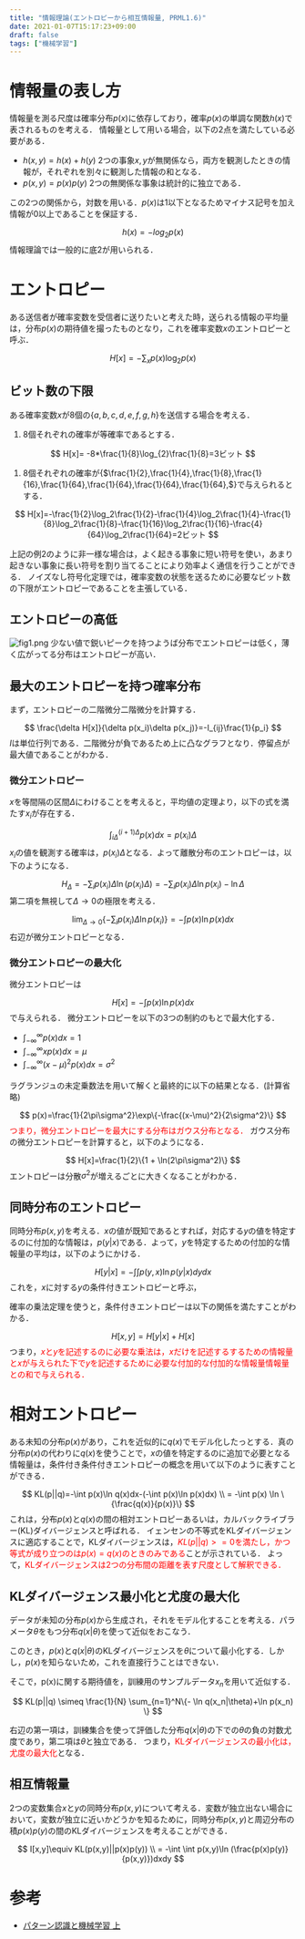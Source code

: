 ```yaml
---
title: "情報理論(エントロピーから相互情報量, PRML1.6)"
date: 2021-01-07T15:17:23+09:00
draft: false
tags: ["機械学習"] 
---
```

<!--more-->

# 情報量の表し方
情報量を測る尺度は確率分布$p(x)$に依存しており，確率$p(x)$の単調な関数$h(x)$で表されるものを考える．
情報量として用いる場合，以下の2点を満たしている必要がある．
- $h(x,y)=h(x)+h(y)$
  2つの事象$x,y$が無関係なら，両方を観測したときの情報が，それぞれを別々に観測した情報の和となる．
- $p(x,y)=p(x)p(y)$
  2つの無関係な事象は統計的に独立である．

この2つの関係から，対数を用いる．$p(x)$は1以下となるためマイナス記号を加え情報が0以上であることを保証する．

$$
h(x)=-log_2p(x)
$$
情報理論では一般的に底2が用いられる．

# エントロピー
ある送信者が確率変数を受信者に送りたいと考えた時，送られる情報の平均量は，分布$p(x)$の期待値を撮ったものとなり，これを確率変数$x$のエントロピーと呼ぶ．

$$
H[x]=-\sum_x p(x) \log_{2}p(x)
$$
## ビット数の下限
ある確率変数$x$が8個の{$a,b,c,d,e,f,g,h$}を送信する場合を考える．
1. 8個それぞれの確率が等確率であるとする．

$$
H[x]= -8*\frac{1}{8}\log_{2}\frac{1}{8}=3ビット
$$
1. 8個それぞれの確率が{$\frac{1}{2},\frac{1}{4},\frac{1}{8},\frac{1}{16},\frac{1}{64},\frac{1}{64},\frac{1}{64},\frac{1}{64},$}で与えられるとする．
  
$$
H[x]=-\frac{1}{2}\log_2\frac{1}{2}-\frac{1}{4}\log_2\frac{1}{4}-\frac{1}{8}\log_2\frac{1}{8}-\frac{1}{16}\log_2\frac{1}{16}-\frac{4}{64}\log_2\frac{1}{64}=2ビット
$$

上記の例2のように非一様な場合は，よく起きる事象に短い符号を使い，あまり起きない事象に長い符号を割り当てることにより効率よく通信を行うことができる．
ノイズなし符号化定理では，確率変数の状態を送るために必要なビット数の下限がエントロピーであることを主張している．

## エントロピーの高低
![fig1.png](.././fig1.png)
少ない値で鋭いピークを持つようば分布でエントロピーは低く，薄く広がってる分布はエントロピーが高い．

## 最大のエントロピーを持つ確率分布
まず，エントロピーの二階微分二階微分を計算する．

$$
\frac{\delta H[x]}{\delta p(x_i)\delta p(x_j)}=-I_{ij}\frac{1}{p_i}
$$
$I$は単位行列である．二階微分が負であるため上に凸なグラフとなり．停留点が最大値であることがわかる．

### 微分エントロピー
$x$を等間隔の区間$\Delta$にわけることを考えると，平均値の定理より，以下の式を満たす$x_i$が存在する．

$$
\int_{i\Delta}^{(i+1)\Delta}p(x)dx = p(x_i)\Delta
$$
$x_i$の値を観測する確率は，$p(x_i)\Delta$となる．よって離散分布のエントロピーは，以下のようになる．

$$
H_{\Delta}=-\sum_ip(x_i)\Delta\ln(p(x_i)\Delta)=
-\sum_i p(x_i)\Delta\ln p(x_i)- \ln \Delta
$$
第二項を無視して$\Delta\rightarrow 0$の極限を考える．

$$
\lim_{\Delta\rightarrow 0}\{
  -\sum_i p(x_i)\Delta\ln p(x_i)
  \}
  = -\int p(x)\ln p(x)dx
$$
右辺が微分エントロピーとなる．

### 微分エントロピーの最大化
微分エントロピーは

$$
H[x]= - \int p(x)\ln p(x)dx
$$
で与えられる．
微分エントロピーを以下の3つの制約のもとで最大化する．

- $\int_{-\infty}^{\infty}p(x)dx = 1$
- $\int_{-\infty}^{\infty}xp(x)dx = \mu$
- $\int_{-\infty}^{\infty}(x-\mu)^2p(x)dx = \sigma^2$

ラグランジュの未定乗数法を用いて解くと最終的に以下の結果となる．(計算省略)

$$
p(x)=\frac{1}{2\pi\sigma^2}\exp\{-\frac{(x-\mu)^2}{2\sigma^2}\}
$$
<font color="Red">つまり，微分エントロピーを最大にする分布はガウス分布となる．</font>
ガウス分布の微分エントロピーを計算すると，以下のようになる．

$$
H[x]=\frac{1}{2}\{1 + \ln(2\pi\sigma^2)\}
$$
エントロピーは分散$\sigma^2$が増えるごとに大きくなることがわかる．

## 同時分布のエントロピー
同時分布$p(x,y)$を考える．$x$の値が既知であるとすれば，対応する$y$の値を特定するのに付加的な情報は，$p(y|x)$である．よって，$y$を特定するための付加的な情報量の平均は，以下のようにかける．

$$
H[y|x]=-\int\int p(y,x)\ln p(y|x)dydx
$$
これを，$x$に対する$y$の条件付きエントロピーと呼ぶ，

確率の乗法定理を使うと，条件付きエントロピーは以下の関係を満たすことがわかる．

$$
H[x,y]=H[y|x]+H[x]
$$
つまり，<font color="Red">$x$と$y$を記述するのに必要な乗法は，$x$だけを記述するするための情報量と$x$が与えられた下で$y$を記述するために必要な付加的な付加的な情報量情報量との和で与えられる．</font>

# 相対エントロピー
ある未知の分布$p(x)$があり，これを近似的に$q(x)$でモデル化したっとする．真の分布$p(x)$の代わりに$q(x)$を使うことで，$x$の値を特定するのに追加で必要となる情報量は，条件付き条件付きエントロピーの概念を用いて以下のように表すことができる．

$$
KL(p||q)=-\int p(x)\ln q(x)dx-(-\int p(x)\ln p(x)dx) \\
= -\int p(x) \ln \{\frac{q(x)}{p(x)}\}
$$
これは，分布$p(x)$と$q(x)$の間の相対エントロピーあるいは，カルバックライブラー(KL)ダイバージェンスと呼ばれる．
イェンセンの不等式をKLダイバージェンスに適応することで，KLダイバージェンスは，<font color="Red">$KL(p||q)>= 0$を満たし，かつ等式が成り立つのは$p(x)=q(x)$のときのみである</font>ことが示されている．
よって，<font color="Red">KLダイバージェンスは2つの分布間の距離を表す尺度として解釈できる．</font>

## KLダイバージェンス最小化と尤度の最大化
データが未知の分布$p(x)$から生成され，それをモデル化することを考える．パラメータ$\theta$をもつ分布$q(x|\theta)$を使って近似をおこなう．

このとき，$p(x)$と$q(x|\theta)$のKLダイバージェンスを$\theta$について最小化する．しかし，$p(x)$を知らないため，これを直接行うことはできない．

そこで，p(x)に関する期待値を，訓練用のサンプルデータ$x_n$を用いて近似する．

$$
KL(p||q) \simeq \frac{1}{N} \sum_{n=1}^N\{- \ln q(x_n|\theta)+\ln p(x_n) \}
$$

右辺の第一項は，訓練集合を使って評価した分布$q(x|\theta)$の下での$\theta$の負の対数尤度であり，第二項は$\theta$と独立である．
つまり，<font color="Red">KLダイバージェンスの最小化は，尤度の最大化</font>となる．

## 相互情報量
2つの変数集合$x$と$y$の同時分布$p(x,y)$について考える．変数が独立出ない場合において，変数が独立に近いかどうかを知るために，同時分布$p(x,y)$と周辺分布の積$p(x)p(y)$の間のKLダイバージェンスを考えることができる．

$$
I[x,y]\equiv
KL(p(x,y)||p(x)p(y)) \\
= -\int \int p(x,y)\ln (\frac{p(x)p(y)}{p(x,y)})dxdy
$$

# 参考
- [パターン認識と機械学習 上](https://amzn.to/3eFIjDW)